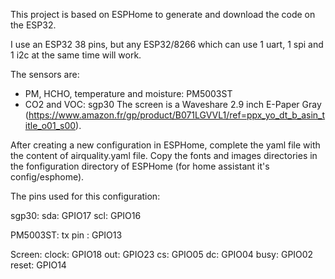 This project is based on ESPHome to generate and download the code on the ESP32.

I use an ESP32 38 pins, but any ESP32/8266 which can use 1 uart, 1 spi and 1 i2c at the same time will work.

The sensors are:
- PM, HCHO, temperature and moisture: PM5003ST
- CO2 and VOC: sgp30
The screen is a Waveshare 2.9 inch E-Paper Gray (https://www.amazon.fr/gp/product/B071LGVVL1/ref=ppx_yo_dt_b_asin_title_o01_s00).

After creating a new configuration in ESPHome, complete the yaml file with the content of airquality.yaml file. Copy the fonts and images directories in the fonfiguration directory of ESPHome (for home assistant it's config/esphome).

The pins used for this configuration:

sgp30:
sda: GPIO17
scl: GPIO16

PM5003ST:
tx pin : GPIO13

Screen:
clock: GPIO18
out: GPIO23
cs: GPIO05
dc: GPIO04
busy: GPIO02
reset: GPIO14
